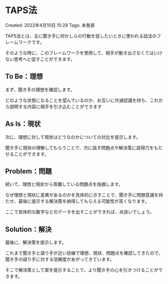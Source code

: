 # TAPS法

Created: 2022年4月10日 15:29
Tags: 未発表

TAPS法とは、主に聞き手に何かしらの行動を促したいときに使われる話法のフレームワークです。

そのような時に、このフレームワークを使用して、相手が動き出さなくてはいけない思考へと促すことができます。

## **To Be：理想**

まず、聞き手の理想を確認します。

どのような状態になることを望んでいるのか、お互いに共通認識を持ち、これから説明する内容に相手を引き込むことができます

## **As Is：現状**

次に、理想に対して現状はどうなのかについての対比を提示します。

聞き手に現状の理解してもらうことで、次に話す問題点や解決策に説得力をもたせることができます。

## **Problem：問題**

続いて、理想と現状から乖離している問題点を指摘します。

なぜ理想と現状に差異があるのかを具体的に示すことで、聞き手に問題意識を持たせ、最後に提示する解決策を納得してもらえる可能性が高くなります。

ここで具体的な数字などのデータを出すことができれば、尚良いでしょう。

## **Solution：解決**

最後に、解決策を提示します。

これまで聞き手と語り手が近い目線で理想、現状、問題点を確認してきたので、聞き手の語り手に対する信頼度があがってきています。

そこで解決策として案を提示することで、より聞き手の心を引きつけることができます。